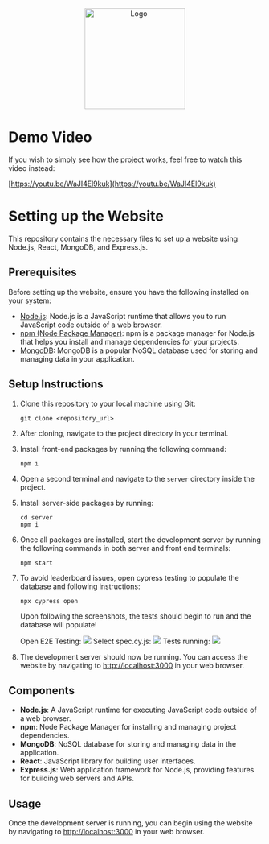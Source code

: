 <center>
  <img src="https://arjun.needs-to-s.top/7bUuh84.png" alt="Logo" width="200">
</center>

# Demo Video

If you wish to simply see how the project works, feel free to watch this video instead:

 [https://youtu.be/WaJI4El9kuk](https://youtu.be/WaJI4El9kuk)
# Setting up the Website

This repository contains the necessary files to set up a website using Node.js, React, MongoDB, and Express.js.

## Prerequisites

Before setting up the website, ensure you have the following installed on your system:

- [Node.js](https://nodejs.org/en): Node.js is a JavaScript runtime that allows you to run JavaScript code outside of a web browser.
- [npm (Node Package Manager)](https://www.npmjs.com): npm is a package manager for Node.js that helps you install and manage dependencies for your projects.
- [MongoDB](https://www.mongodb.com): MongoDB is a popular NoSQL database used for storing and managing data in your application.

## Setup Instructions

1. Clone this repository to your local machine using Git:

    ```
    git clone <repository_url>
    ```

2. After cloning, navigate to the project directory in your terminal.

3. Install front-end packages by running the following command:

    ```
    npm i
    ```

4. Open a second terminal and navigate to the `server` directory inside the project.

5. Install server-side packages by running:

    ```
    cd server
    npm i
    ```

6. Once all packages are installed, start the development server by running the following commands in both server and front end terminals:

    ```
    npm start
    ```
7. To avoid leaderboard issues, open cypress testing to populate the database and following instructions:

    ```
    npx cypress open
    ```
      Upon following the screenshots, the tests should begin to run and the database will populate!

      Open E2E Testing:
      <img src="https://arjun.needs-to-s.top/4DPEwJs.png">
      Select spec.cy.js:
      <img src="https://arjun.needs-to-s.top/9wkrbBN.png">
      Tests running:
      <img src="https://arjun.needs-to-s.top/AWbV64K.png">

8. The development server should now be running. You can access the website by navigating to [http://localhost:3000](http://localhost:3000) in your web browser.

## Components

- **Node.js**: A JavaScript runtime for executing JavaScript code outside of a web browser.
- **npm**: Node Package Manager for installing and managing project dependencies.
- **MongoDB**: NoSQL database for storing and managing data in the application.
- **React**: JavaScript library for building user interfaces.
- **Express.js**: Web application framework for Node.js, providing features for building web servers and APIs.

## Usage

Once the development server is running, you can begin using the website by navigating to [http://localhost:3000](http://localhost:3000) in your web browser.


